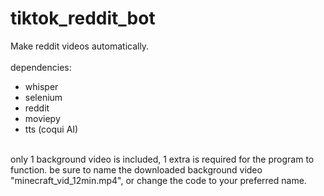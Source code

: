 # tiktok_reddit_bot
Make reddit videos automatically.
<br />
<br />
dependencies:
- whisper
- selenium
- reddit
- moviepy
- tts (coqui AI)
<br />
only 1 background video is included, 1 extra is required for the program to function. be sure to name the downloaded background video "minecraft_vid_12min.mp4", or change the code to your preferred name.
